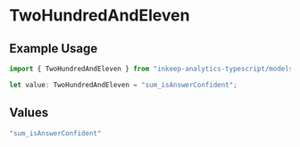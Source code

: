 # TwoHundredAndEleven

## Example Usage

```typescript
import { TwoHundredAndEleven } from "inkeep-analytics-typescript/models/operations";

let value: TwoHundredAndEleven = "sum_isAnswerConfident";
```

## Values

```typescript
"sum_isAnswerConfident"
```